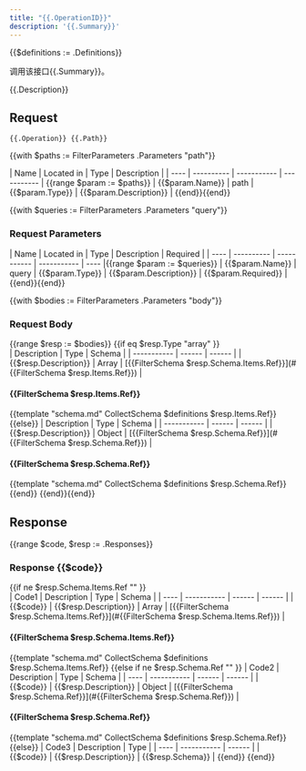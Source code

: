 ```yaml
---
title: "{{.OperationID}}"
description: '{{.Summary}}'
---
```

{{$definitions := .Definitions}}

调用该接口{{.Summary}}。

{{.Description}}

## Request


```
{{.Operation}} {{.Path}}
```

{{with $paths := FilterParameters .Parameters "path"}}

| Name | Located in | Type | Description | 
| ---- | ---------- | ----------- | ----------- | {{range $param := $paths}}
| {{$param.Name}} | path | {{$param.Type}} | {{$param.Description}} |  {{end}}{{end}}

{{with $queries := FilterParameters .Parameters "query"}}

###  Request Parameters

| Name | Located in | Type | Description |  Required |
| ---- | ---------- | ----------- | ----------- |  ---- |{{range $param := $queries}}
| {{$param.Name}} | query | {{$param.Type}} | {{$param.Description}} |  {{$param.Required}} |{{end}}{{end}}

{{with $bodies := FilterParameters .Parameters "body"}}

### Request Body

{{range $resp := $bodies}}
{{if eq $resp.Type  "array" }}   
| Description | Type | Schema |
| ----------- | ------ | ------ |
| {{$resp.Description}} | Array | [{{FilterSchema $resp.Schema.Items.Ref}}](#{{FilterSchema $resp.Items.Ref}}) |

#### {{FilterSchema $resp.Items.Ref}}

{{template "schema.md" CollectSchema $definitions  $resp.Items.Ref}}
{{else}} 
| Description | Type | Schema |
| ----------- | ------ | ------ |
| {{$resp.Description}} | Object | [{{FilterSchema $resp.Schema.Ref}}](#{{FilterSchema $resp.Schema.Ref}}) |

#### {{FilterSchema $resp.Schema.Ref}}

{{template "schema.md" CollectSchema $definitions  $resp.Schema.Ref}}
{{end}}
{{end}}{{end}}

## Response

{{range $code, $resp := .Responses}}

### Response  {{$code}}

{{if ne $resp.Schema.Items.Ref  "" }}   
| Code1 | Description | Type | Schema |
| ---- | ----------- | ------ | ------ |
| {{$code}} | {{$resp.Description}} | Array | [{{FilterSchema $resp.Schema.Items.Ref}}](#{{FilterSchema $resp.Schema.Items.Ref}}) |

#### {{FilterSchema $resp.Schema.Items.Ref}}

{{template "schema.md" CollectSchema $definitions  $resp.Schema.Items.Ref}}
{{else if ne $resp.Schema.Ref  "" }} 
| Code2 | Description | Type | Schema |
| ---- | ----------- | ------ | ------ |
| {{$code}} | {{$resp.Description}} | Object | [{{FilterSchema $resp.Schema.Ref}}](#{{FilterSchema $resp.Schema.Ref}}) |

#### {{FilterSchema $resp.Schema.Ref}}

{{template "schema.md" CollectSchema $definitions  $resp.Schema.Ref}}
{{else}}
| Code3 | Description | Type | 
| ---- | ----------- | ------ | 
| {{$code}} | {{$resp.Description}} | {{$resp.Schema}} |
{{end}} 
{{end}}

